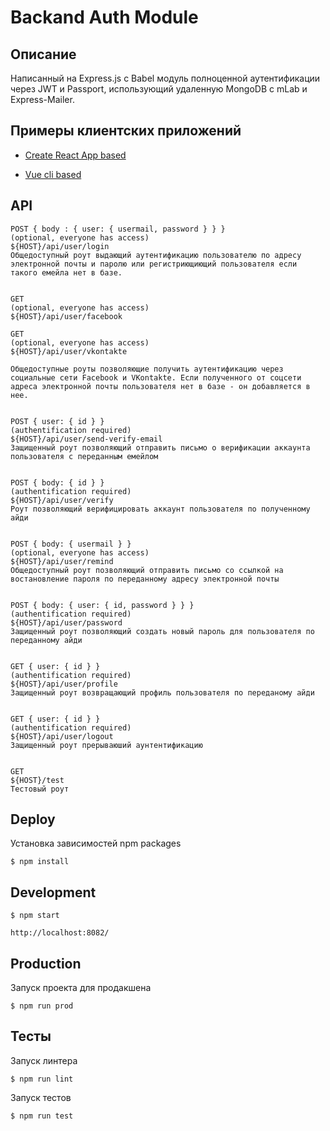 Backand Auth Module
===================

Описание
--------

Написанный на Express.js с Babel модуль полноценной аутентификации через JWT и Passport, использующий удаленную MongoDB с mLab и Express-Mailer.


Примеры клиентских приложений
-----------------------------

* [Create React App based](https://github.com/ushliypakostnik/react-auth)

* [Vue cli based](https://github.com/ushliypakostnik/vue-auth)


API
---

    POST { body : { user: { usermail, password } } }
    (optional, everyone has access)
    ${HOST}/api/user/login
    Общедоступный роут выдающий аутентификацию пользователю по адресу электронной почты и паролю или регистриющиющий пользователя если такого емейла нет в базе.


    GET
    (optional, everyone has access)
    ${HOST}/api/user/facebook

    GET
    (optional, everyone has access)
    ${HOST}/api/user/vkontakte

    Общедоступные роуты позволяющие получить аутентификацию через социальные сети Facebook и VKontakte. Если полученного от соцсети адреса электронной почты пользователя нет в базе - он добавляется в нее.


    POST { user: { id } }
    (authentification required)
    ${HOST}/api/user/send-verify-email
    Защищенный роут позволяющий отправить письмо о верификации аккаунта пользователя с переданным емейлом


    POST { body: { id } }
    (authentification required)
    ${HOST}/api/user/verify
    Роут позволяющий верифицировать аккаунт пользователя по полученному айди


    POST { body: { usermail } }
    (optional, everyone has access)
    ${HOST}/api/user/remind
    Общедоступный роут позволяющий отправить письмо со ссылкой на востановление пароля по переданному адресу электронной почты


    POST { body: { user: { id, password } } }
    (authentification required)
    ${HOST}/api/user/password
    Защищенный роут позволяющий создать новый пароль для пользователя по переданному айди


    GET { user: { id } }
    (authentification required)
    ${HOST}/api/user/profile
    Защищенный роут возвращающий профиль пользователя по переданому айди


    GET { user: { id } }
    (authentification required)
    ${HOST}/api/user/logout
    Защищенный роут прерываюший аунтентификацию


    GET
    ${HOST}/test
    Тестовый роут


Deploy
------

Установка зависимостей npm packages

    $ npm install

Development
-----------

    $ npm start

    http://localhost:8082/

Production
----------

Запуск проекта для продакшена

    $ npm run prod

Тесты
-----

Запуск линтера

    $ npm run lint

Запуск тестов

    $ npm run test
